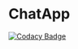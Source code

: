 # ChatApp
[![Codacy Badge](https://api.codacy.com/project/badge/Grade/20ca3bf3d3da49b8ba253557289d0207)](https://app.codacy.com/app/sergeyshalnov/ChatApp?utm_source=github.com&utm_medium=referral&utm_content=sergeyshalnov/ChatApp&utm_campaign=Badge_Grade_Dashboard)